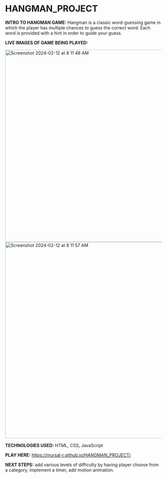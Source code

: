 # HANGMAN_PROJECT

**INTRO TO HANGMAN GAME:**
Hangman is a classic word-guessing game in which the player has multiple chances to guess the correct word. Each word is provided with a hint in order to guide your guess.



**LIVE IMAGES OF GAME BEING PLAYED:**

<img width="618" alt="Screenshot 2024-02-12 at 8 11 48 AM" src="https://github.com/mursal-r/HANGMAN_PROJECT/assets/157185506/469d18b6-1a0b-49a6-9ce1-61e05a64f886">
<img width="631" alt="Screenshot 2024-02-12 at 8 11 57 AM" src="https://github.com/mursal-r/HANGMAN_PROJECT/assets/157185506/1d617bfd-4282-4604-a0c9-10fa9c280630">



**TECHNOLOGIES USED:** HTML, CSS, JavaScript



**PLAY HERE:**  https://mursal-r.github.io/HANGMAN_PROJECT/



**NEXT STEPS:** add various levels of difficulty by having player choose from a category, implement a timer, add motion animation.
